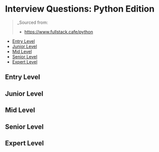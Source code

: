 <!--
<details>
<summary></summary>
</details>
-->

# Interview Questions: Python Edition <!-- omit in toc -->

> _Sourced from:
> - https://www.fullstack.cafe/python

- [Entry Level](#Entry-Level)
- [Junior Level](#Junior-Level)
- [Mid Level](#Mid-Level)
- [Senior Level](#Senior-Level)
- [Expert Level](#Expert-Level)

## Entry Level

## Junior Level

## Mid Level

## Senior Level

## Expert Level
